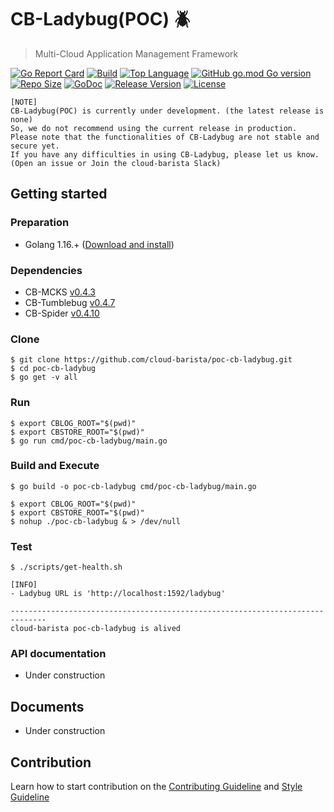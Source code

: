 # CB-Ladybug(POC) :beetle:
> Multi-Cloud Application Management Framework

[![Go Report Card](https://goreportcard.com/badge/github.com/cloud-barista/poc-cb-ladybug)](https://goreportcard.com/report/github.com/cloud-barista/poc-cb-ladybug)
[![Build](https://img.shields.io/github/workflow/status/cloud-barista/poc-cb-ladybug/Build%20amd64%20container%20image)](https://github.com/cloud-barista/poc-cb-ladybug/actions?query=workflow%3A%22Build+amd64+container+image%22)
[![Top Language](https://img.shields.io/github/languages/top/cloud-barista/poc-cb-ladybug)](https://github.com/cloud-barista/poc-cb-ladybug/search?l=go)
[![GitHub go.mod Go version](https://img.shields.io/github/go-mod/go-version/cloud-barista/poc-cb-ladybug?label=go.mod)](https://github.com/cloud-barista/poc-cb-ladybug/blob/master/go.mod)
[![Repo Size](https://img.shields.io/github/repo-size/cloud-barista/poc-cb-ladybug)](#)
[![GoDoc](https://godoc.org/github.com/cloud-barista/poc-cb-ladybug?status.svg)](https://pkg.go.dev/github.com/cloud-barista/poc-cb-ladybug@master)
[![Release Version](https://img.shields.io/github/v/release/cloud-barista/poc-cb-ladybug?color=blue)](https://github.com/cloud-barista/poc-cb-ladybug/releases/latest)
[![License](https://img.shields.io/github/license/cloud-barista/poc-cb-ladybug?color=blue)](https://github.com/cloud-barista/poc-cb-ladybug/blob/master/LICENSE)

```
[NOTE]
CB-Ladybug(POC) is currently under development. (the latest release is none) 
So, we do not recommend using the current release in production.
Please note that the functionalities of CB-Ladybug are not stable and secure yet.
If you have any difficulties in using CB-Ladybug, please let us know.
(Open an issue or Join the cloud-barista Slack)
```

## Getting started

### Preparation

* Golang 1.16.+ ([Download and install](https://golang.org/doc/install))

### Dependencies

* CB-MCKS [v0.4.3](https://github.com/cloud-barista/cb-mcks/releases/tag/v0.4.3)
* CB-Tumblebug [v0.4.7](https://github.com/cloud-barista/cb-tumblebug/releases/tag/v0.4.7)
* CB-Spider [v0.4.10](https://github.com/cloud-barista/cb-spider/releases/tag/v0.4.10)


### Clone

```
$ git clone https://github.com/cloud-barista/poc-cb-ladybug.git
$ cd poc-cb-ladybug
$ go get -v all
```

### Run 

```
$ export CBLOG_ROOT="$(pwd)"
$ export CBSTORE_ROOT="$(pwd)"
$ go run cmd/poc-cb-ladybug/main.go
```

### Build and Execute

```
$ go build -o poc-cb-ladybug cmd/poc-cb-ladybug/main.go
```

```
$ export CBLOG_ROOT="$(pwd)"
$ export CBSTORE_ROOT="$(pwd)"
$ nohup ./poc-cb-ladybug & > /dev/null
```

### Test

```
$ ./scripts/get-health.sh

[INFO]
- Ladybug URL is 'http://localhost:1592/ladybug'

------------------------------------------------------------------------------
cloud-barista poc-cb-ladybug is alived
```

### API documentation

* Under construction

## Documents

* Under construction


## Contribution
Learn how to start contribution on the [Contributing Guideline](https://github.com/cloud-barista/docs/tree/master/contributing) and [Style Guideline](https://github.com/cloud-barista/poc-cb-ladybug/blob/master/STYLE_GUIDE.md)

